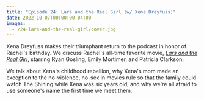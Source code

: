 ```yaml
---
title: "Episode 24: Lars and the Real Girl (w/ Xena Dreyfuss)"
date: 2022-10-07T00:00:00-04:00
images:
  - /24-lars-and-the-real-girl/cover.jpg
---
```


Xena Dreyfuss makes their triumphant return to the podcast in honor of Rachel's birthday. We discuss Rachel's all-time favorite movie, [_Lars and the Real Girl_](https://www.imdb.com/title/tt0805564/), starring Ryan Gosling, Emily Mortimer, and Patricia Clarkson.

We talk about Xena's childhood rebellion, why Xena's mom made an exception to the no-violence, no-sex in movies rule so that the family could watch The Shining while Xena was six years old, and why we're all afraid to use someone's name the first time we meet them.
